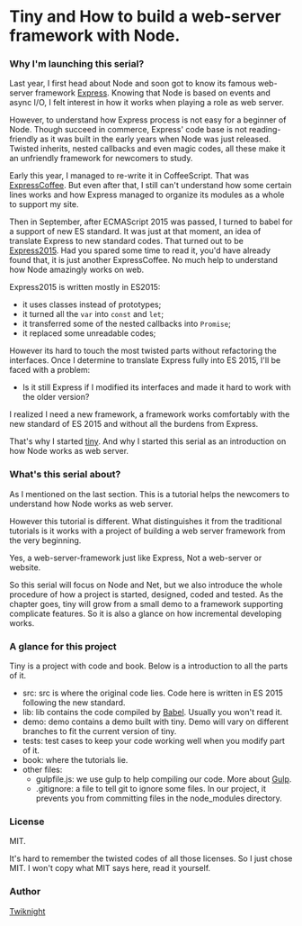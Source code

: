 # Tiny and How to build a web-server framework with Node.
### Why I'm launching this serial?
Last year, I first head about Node and soon got to know its famous web-server framework [Express](http://www.express.io).
Knowing that Node is based on events and async I/O, I felt  interest in how it works when playing a role as web server.

However, to understand how Express process is not easy for a beginner of Node.
Though succeed in commerce, Express' code base is not reading-friendly as it was built in the early years when Node was just released.
Twisted inherits, nested callbacks and  even magic codes, all these make it an unfriendly framework for newcomers to study.

Early this year, I managed to re-write it in CoffeeScript.
That was [ExpressCoffee]( http://github.com/Twiknight/ExpressCoffee).
But even after that, I still can't understand how some certain lines works and how Express managed to organize its modules as a whole to support my site.

Then in September, after ECMAScript 2015 was passed, I turned to babel for a support of new ES standard.
It was just at that moment, an idea of translate Express to new standard codes.
That turned out to be [Express2015]( http://github.com/Twiknight/Express2015).
Had you spared some time to read it, you'd have already found that, it is just another ExpressCoffee.
No much help to understand how Node amazingly works on web.

Express2015 is written mostly in ES2015:
+ it uses classes instead of prototypes;
+ it turned all the `var` into `const` and `let`;
+ it transferred some of the nested callbacks into `Promise`;
+ it replaced some unreadable codes;

However its hard to touch the most twisted parts without refactoring the interfaces.
Once I determine to translate Express fully into ES 2015, I'll be faced with a problem:
* Is it still Express if I modified its interfaces and made it hard to work with the older version?

I realized I need a new framework, a framework works comfortably with the new standard of ES 2015 and without all the burdens from Express.

That's why I started [tiny]( https://github.com/Twiknight/tiny).
And why I started this serial as an introduction on how Node works as web server.
### What's this serial about?
As I mentioned on the last section. This is a tutorial helps the newcomers to understand how Node works as web server.

However this tutorial is different. What distinguishes it from the traditional tutorials is it works with a project of building a web server framework from the very beginning.

Yes, a web-server-framework just like Express, Not a web-server or website.

So this serial will focus on Node and Net, but we also introduce the whole procedure of how a project is started, designed, coded and tested.
As the chapter goes, tiny will grow from a small demo to a framework supporting complicate features. So it is also a glance on how incremental developing works.
### A glance for this project
Tiny is a project with code and book.
Below is a introduction to all the parts of it.
+ src: src is where the original code lies. Code here is written in ES 2015 following the new standard.
+ lib: lib contains the code compiled by [Babel](http://www.babeljs.org). Usually you won't read it.
+ demo: demo contains a demo built with tiny. Demo will vary on different branches to fit the current version of tiny.
+ tests: test cases to keep your code working well when you modify part of it.
+ book: where the tutorials lie.
+ other files:
    - gulpfile.js: we use gulp to help compiling our code. More about [Gulp](http://www.gulp.org).
    - .gitignore: a file to tell git to ignore some files. In our project, it prevents you from committing files in the node_modules directory.

### License
MIT.

It's hard to remember the twisted codes of all those licenses. So I just chose MIT. I won't copy what MIT says here, read it yourself.
### Author
[Twiknight]( https://github.com/Twiknight/)
